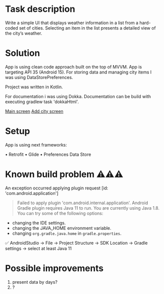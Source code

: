 # Task description

Write a simple UI that displays weather information in a list from a hard-coded set
of cities. Selecting an item in the list presents a detailed view of the city’s weather.

# Solution

App is using clean code approach built on the top of MVVM. App is targeting API 35 (Android 15).
For storing data and managing city items I was using DataStorePreferences.

Project was written in Kotlin.

For documentation i was using Dokka.
Documentation can be build with executing gradlew task 'dokkaHtml'.

[Main screen](app/src/main/java/com/snapone/weatherproject/WeatherApplication.kt)
[Add city screen](app/src/main/java/com/snapone/weatherproject/AddCityFragment.kt)

# Setup

App is using next frameworks:

• Retrofit
• Glide
• Preferences Data Store


# Known build problem ⚠️⚠️⚠️

An exception occurred applying plugin request [id: 'com.android.application']
> Failed to apply plugin 'com.android.internal.application'.
> Android Gradle plugin requires Java 11 to run. You are currently using Java 1.8. You can try some of the following options:

- changing the IDE settings.
- changing the JAVA_HOME environment variable.
- changing `org.gradle.java.home` in `gradle.properties`.

✅ AndroidStudio -> File -> Project Structure -> SDK Location -> Gradle settings -> select at least Java 11

# Possible improvements

1. present data by days?
2. ?
